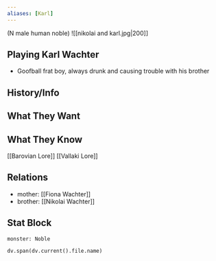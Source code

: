 ```yaml
---
aliases: [Karl]
---
```

(N male human noble)
![[nikolai and karl.jpg|200]]
## Playing Karl Wachter
- Goofball frat boy, always drunk and causing trouble with his brother

## History/Info

## What They Want

## What They Know
[[Barovian Lore]]
[[Vallaki Lore]]

## Relations
- mother: [[Fiona Wachter]]
- brother: [[Nikolai Wachter]]

## Stat Block

```statblock
monster: Noble
```

```dataviewjs
dv.span(dv.current().file.name)
```
